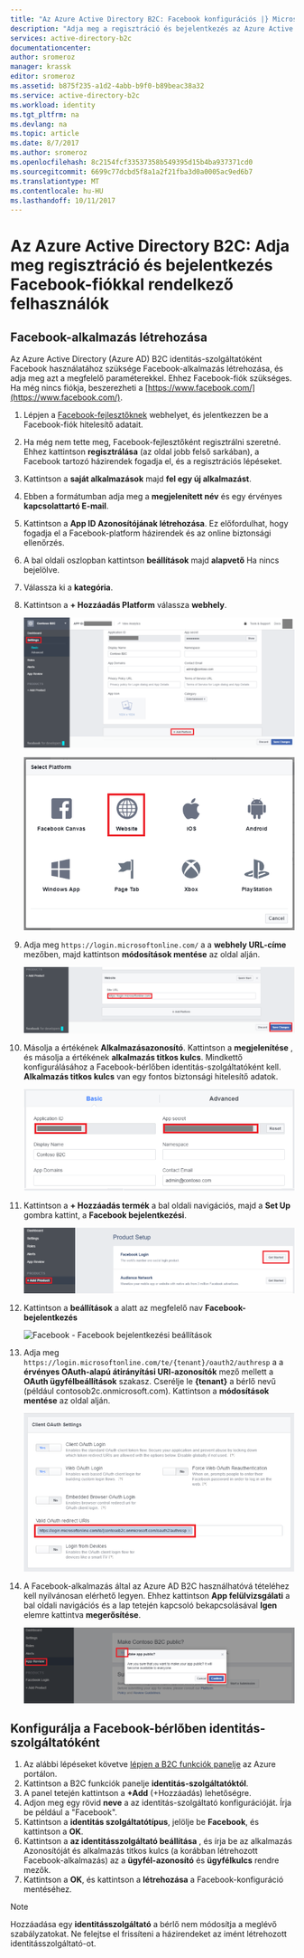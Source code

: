 ```yaml
---
title: "Az Azure Active Directory B2C: Facebook konfigurációs |} Microsoft Docs"
description: "Adja meg a regisztráció és bejelentkezés az Azure Active Directory B2C által védett alkalmazások Facebook-fiókkal rendelkező felhasználók számára."
services: active-directory-b2c
documentationcenter: 
author: sromeroz
manager: krassk
editor: sromeroz
ms.assetid: b875f235-a1d2-4abb-b9f0-b89beac38a32
ms.service: active-directory-b2c
ms.workload: identity
ms.tgt_pltfrm: na
ms.devlang: na
ms.topic: article
ms.date: 8/7/2017
ms.author: sromeroz
ms.openlocfilehash: 8c2154fcf33537358b549395d15b4ba937371cd0
ms.sourcegitcommit: 6699c77dcbd5f8a1a2f21fba3d0a0005ac9ed6b7
ms.translationtype: MT
ms.contentlocale: hu-HU
ms.lasthandoff: 10/11/2017
---
```

# <a name="azure-active-directory-b2c-provide-sign-up-and-sign-in-to-consumers-with-facebook-accounts"></a>Az Azure Active Directory B2C: Adja meg regisztráció és bejelentkezés Facebook-fiókkal rendelkező felhasználók
## <a name="create-a-facebook-application"></a>Facebook-alkalmazás létrehozása
Az Azure Active Directory (Azure AD) B2C identitás-szolgáltatóként Facebook használatához szüksége Facebook-alkalmazás létrehozása, és adja meg azt a megfelelő paraméterekkel. Ehhez Facebook-fiók szükséges. Ha még nincs fiókja, beszerezheti a [https://www.facebook.com/](https://www.facebook.com/).

1. Lépjen a [Facebook-fejlesztőknek](https://developers.facebook.com/) webhelyet, és jelentkezzen be a Facebook-fiók hitelesítő adatait.
2. Ha még nem tette meg, Facebook-fejlesztőként regisztrálni szeretné. Ehhez kattintson **regisztrálása** (az oldal jobb felső sarkában), a Facebook tartozó házirendek fogadja el, és a regisztrációs lépéseket.
3. Kattintson a **saját alkalmazások** majd **fel egy új alkalmazást**. 
4. Ebben a formátumban adja meg a **megjelenített név** és egy érvényes **kapcsolattartó E-mail**.
5. Kattintson a **App ID Azonosítójának létrehozása**. Ez előfordulhat, hogy fogadja el a Facebook-platform házirendek és az online biztonsági ellenőrzés.
6. A bal oldali oszlopban kattintson **beállítások** majd **alapvető** Ha nincs bejelölve.
7. Válassza ki a **kategória**. 
8. Kattintson a **+ Hozzáadás Platform** válassza **webhely**.
   
    ![Facebook - beállítások](./media/active-directory-b2c-setup-fb-app/fb-settings.png)
   
    ![Facebook - beállítások - webhely](./media/active-directory-b2c-setup-fb-app/fb-website.png)
9. Adja meg `https://login.microsoftonline.com/` a a **webhely URL-címe** mezőben, majd kattintson **módosítások mentése** az oldal alján.
   
    ![Facebook - webhely URL-címe](./media/active-directory-b2c-setup-fb-app/fb-site-url.png)

10. Másolja a értékének **Alkalmazásazonosító**. Kattintson a **megjelenítése** , és másolja a értékének **alkalmazás titkos kulcs**. Mindkettő konfigurálásához a Facebook-bérlőben identitás-szolgáltatóként kell. **Alkalmazás titkos kulcs** van egy fontos biztonsági hitelesítő adatok.
   
    ![Facebook - Alkalmazásazonosító & alkalmazás titkos kulcs](./media/active-directory-b2c-setup-fb-app/fb-app-id-app-secret.png)
11. Kattintson a **+ Hozzáadás termék** a bal oldali navigációs, majd a **Set Up** gombra kattint, a **Facebook bejelentkezési**.
   
    ![Facebook - Facebook-bejelentkezés](./media/active-directory-b2c-setup-fb-app/fb-login.png)
12. Kattintson a **beállítások** a alatt az megfelelő nav **Facebook-bejelentkezés**

    ![Facebook - Facebook bejelentkezési beállítások](./media/active-directory-b2c-setup-fb-app/fb-login-settings.png)
13. Adja meg `https://login.microsoftonline.com/te/{tenant}/oauth2/authresp` a a **érvényes OAuth-alapú átirányítási URI-azonosítók** mező mellett a **OAuth ügyfélbeállítások** szakasz. Cserélje le **{tenant}** a bérlő nevű (például contosob2c.onmicrosoft.com). Kattintson a **módosítások mentése** az oldal alján.
    
    ![Facebook - OAuth átirányítási URI](./media/active-directory-b2c-setup-fb-app/fb-oauth-redirect-uri.png)
14. A Facebook-alkalmazás által az Azure AD B2C használhatóvá tételéhez kell nyilvánosan elérhető legyen. Ehhez kattintson **App felülvizsgálati** a bal oldali navigációs és a lap tetején kapcsoló bekapcsolásával **Igen** elemre kattintva **megerősítése**.
    
    ![Facebook - alkalmazást nyilvános](./media/active-directory-b2c-setup-fb-app/fb-app-public.png)

## <a name="configure-facebook-as-an-identity-provider-in-your-tenant"></a>Konfigurálja a Facebook-bérlőben identitás-szolgáltatóként
1. Az alábbi lépéseket követve [lépjen a B2C funkciók panelje](active-directory-b2c-app-registration.md#navigate-to-b2c-settings) az Azure portálon.
2. Kattintson a B2C funkciók panelje **identitás-szolgáltatóktól**.
3. A panel tetején kattintson a **+Add** (+Hozzáadás) lehetőségre.
4. Adjon meg egy rövid **neve** a az identitás-szolgáltató konfigurációját. Írja be például a "Facebook".
5. Kattintson a **identitás szolgáltatótípus**, jelölje be **Facebook**, és kattintson a **OK**.
6. Kattintson a **az identitásszolgáltató beállítása** , és írja be az alkalmazás Azonosítóját és alkalmazás titkos kulcs (a korábban létrehozott Facebook-alkalmazás) az a **ügyfél-azonosító** és **ügyfélkulcs** rendre mezők.
7. Kattintson a **OK**, és kattintson a **létrehozása** a Facebook-konfiguráció mentéséhez.

> [!NOTE]
> Hozzáadása egy **identitásszolgáltató** a bérlő nem módosítja a meglévő szabályzatokat. Ne felejtse el frissíteni a házirendeket az imént létrehozott identitásszolgáltató-ot.
>